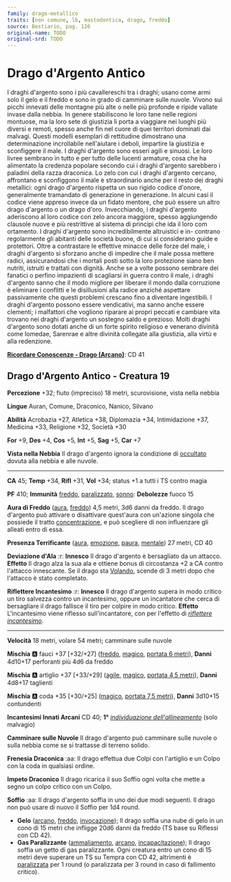 ```yaml
---
family: drago-metallico
traits: [non comune, lb, mastodontica, drago, freddo]
source: Bestiario, pag. 126
original-name: TODO
original-srd: TODO
---
```


# Drago d'Argento Antico

I draghi d'argento sono i più cavallereschi tra i draghi; usano come armi solo il gelo e il freddo e sono in grado di camminare sulle nuvole. Vivono sui picchi innevati delle montagne più alte o nelle più profonde e ripide vallate invase dalla nebbia. In genere stabiliscono le loro tane nelle regioni montuose, ma la loro sete di giustizia li porta a viaggiare nei luoghi più diversi e remoti, spesso anche fin nel cuore di quei territori dominati dai malvagi. Questi modelli esemplari di rettitudine dimostrano una determinazione incrollabile nell'aiutare i deboli, impartire la giustizia e sconfiggere il male. I draghi d'argento sono esseri agili e sinuosi. Le loro livree sembrano in tutto e per tutto delle lucenti armature, cosa che ha alimentato la credenza popolare secondo cui i draghi d'argento sarebbero i paladini della razza draconica. Lo zelo con cui i draghi d'argento cercano, affrontano e sconfiggono il male è straordinario anche per il resto dei draghi metallici: ogni drago d'argento rispetta un suo rigido codice d'onore, generalmente tramandato di generazione in generazione. In alcuni casi il codice viene appreso invece da un fidato mentore, che può essere un altro drago d'argento o un drago d'oro. Invecchiando, i draghi d'argento aderiscono al loro codice con zelo ancora maggiore, spesso aggiungendo clausole nuove e più restrittive al sistema di principi che ida il loro com ortamento. I draghi d'argento sono incredibilmente altruistici e in- contrano regolarmente gli abitanti delle società buone, di cui si considerano guide e protettori. Oltre a contrastare le effettive minacce delle forze del male, i draghi d'argento si sforzano anche di impedire che il male possa mettere radici, assicurandosi che i mortali posti sotto la loro protezione siano ben nutriti, istruiti e trattati con dignità. Anche se a volte possono sembrare dei fanatici o perfino impazienti di scagliarsi in guerra contro il male, i draghi d'argento sanno che il modo migliore per liberare il mondo dalla corruzione è eliminare i conflitti e le disillusioni alla radice anziché aspettare passivamente che questi problemi crescano fino a diventare ingestibili. I draghi d'argento possono essere vendicativi, ma sanno anche essere clementi; i malfattori che vogliono riparare ai propri peccati e cambiare vita trovano nei draghi d'argento un sostegno saldo e prezioso. Molti draghi d'argento sono dotati anche di un forte spirito religioso e venerano divinità come Iomedae, Sarenrae e altre divinità collegate alla giustizia, alla virtù e alla redenzione.

**[Ricordare Conoscenze - Drago (Arcano)](/azioni/ricordare-conoscenze)**: CD 41

## Drago d'Argento Antico - Creatura 19

**Percezione** +32; fiuto (impreciso) 18 metri, scurovisione, vista nella nebbia

**Lingue** Auran, Comune, Draconico, Nanico, Silvano

**Abilità** Acrobazia +27, Atletica +38, Diplomazia +34, Intimidazione +37, Medicina +33, Religione +32, Società +30

**For** +9, **Des** +4, **Cos** +5, **Int** +5, **Sag** +5, **Car** +7

**Vista nella Nebbia** Il drago d'argento ignora la condizione di [occultato](/condizioni/occultato) dovuta alla nebbia e alle nuvole.

***

**CA** 45; **Temp** +34, **Rifl** +31, **Vol** +34; status +1 a tutti i TS contro magia

**PF** 410; **Immunità** [freddo](/tratti/freddo), [paralizzato](/condizioni/paralizzato), [sonno](/tratti/sonno): **Debolezze** fuoco 15

**Aura di Freddo** ([aura](/tratti/aura), [freddo](/tratti/freddo)) 4,5 metri, 3d6 danni da freddo. Il drago d'argento può attivare o disattivare quest'aura con un'azione singola che possiede il tratto [concentrazione](/tratti/concentrazione), e può scegliere di non influenzare gli alleati entro di essa.

**Presenza Terrificante** ([aura](/tratti/aura), [emozione](/tratti/emozione), [paura](/tratti/paura), [mentale](/tratti/mentale)) 27 metri, CD 40

**Deviazione d'Ala** :r: **Innesco** Il drago d'argento è bersagliato da un attacco. **Effetto** Il drago alza la sua ala e ottiene bonus di circostanza +2 a CA contro l'attacco innescante. Se il drago sta [Volando](/azioni/volare), scende di 3 metri dopo che l'attacco è stato completato.

**Riflettere Incantesimo** :r: **Innesco** Il drago d'argento supera in modo critico un tiro salvezza contro un incantesimo, oppure un incantatore che cerca di bersagliare il drago fallisce il tiro per colpire in modo critico. **Effetto** L'incantesimo viene riflesso sull'incantatore, con per l'effetto di *[riflettere incantesimo](/incantesimi/riflettere-incantesimo)*.

***

**Velocità** 18 metri, volare 54 metri; camminare sulle nuvole

**Mischia** :a: fauci +37 \[+32/+27] ([freddo](/tratti/freddo), [magico](/tratti/magico), [portata 6 metri](/tratti/portata)), **Danni** 4d10+17 perforanti più 4d6 da freddo

**Mischia** :a: artiglio +37 \[+33/+29] ([agile](/tratti/agile), [magico](/tratti/magico), [portata 4,5 metri](/tratti/portata)), **Danni** 4d8+17 taglienti

**Mischia** :a: coda +35 \[+30/+25] ([magico](/tratti/magico), [portata 7,5 metri](/tratti/portata)), **Danni** 3d10+15 contundenti

**Incantesimi Innati Arcani** CD 40; **1°** *[individuazione dell'allineamento](/incantesimi/individuazione-dellallineamento)* (solo malvagio)

**Camminare sulle Nuvole** Il drago d'argento può camminare sulle nuvole o sulla nebbia come se si trattasse di terreno solido.

**Frenesia Draconica** :aa:  Il drago effettua due Colpi con l'artiglio e un Colpo con la coda in qualsiasi ordine.

**Impeto Draconico** Il drago ricarica il suo Soffio ogni volta che mette a segno un colpo critico con un Colpo.

**Soffio** :aa:  Il drago d'argento soffia in uno dei due modi seguenti. Il drago non può usare di nuovo il Soffio per 1d4 round.

*   **Gelo** ([arcano](/tratti/arcano), [freddo](/tratti/freddo), [invocazione](/tratti/invocazione)); Il drago soffia una nube di gelo in un cono di 15 metri che infligge 20d6 danni da freddo (TS base su Riflessi con CD 42).
*   **Gas Paralizzante** ([ammaliamento](/tratti/ammaliamento), [arcano](/tratti/arcano), [incapacitazione](/tratti/incapacitazione)); Il drago soffia un getto di gas paralizzante. Ogni creatura entro un cono di 15 metri deve superare un TS su Tempra con CD 42, altrimenti è [paralizzata](/condizioni/paralizzato) per 1 round (o paralizzata per 3 round in caso di fallimento critico).
